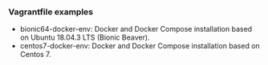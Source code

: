 ### Vagrantfile examples

- bionic64-docker-env: Docker and Docker Compose installation based on Ubuntu 18.04.3 LTS (Bionic Beaver).
- centos7-docker-env:  Docker and Docker Compose installation based on Centos 7.